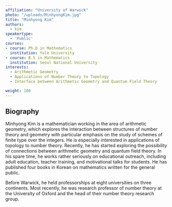 ```yaml
---
affiliation: "University of Warwick"
photo: "/uploads/MinhyongKim.jpg"
title: "Minhyong Kim"
authors:
  - kim
speakertype:
  - 'Public'
courses:
- course: Ph.D in Mathematics
  institution: Yale University
- course: B.S in Mathematics
  institution: Seoul National University
interests:
  - Arithmetic Geometry
  - Applications of Number Theory to Topology
  - Interface between Arithmetic Geometry and Quantum Field Theory

weight: 100
---
```

## Biography

Minhyong Kim is a mathematician working in the area of arithmetic geometry,
which explores the interaction between structures of number theory and geometry
with particular emphasis on the study of schemes of finite type over the
integers. He is especially interested in applications of topology to number
theory. Recently, he has started exploring the possibility of connections
between arithmetic geometry and quantum field theory. In his spare time, he works
rather seriously on educational outreach, including adult education, teacher
training, and motivational talks for students. He has published four books in
Korean on mathematics written for the general public.

Before Warwick, he held professorships at eight universities on three continents.
Most recently, he was research professor of number theory at the University of
Oxford and the head of their number theory research group.
